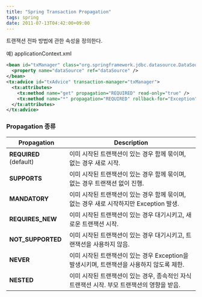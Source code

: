 ```yaml
---
title: "Spring Transaction Propagation"
tags: spring
date: 2011-07-13T04:42:00+09:00
---
```


트랜잭션 전파 방법에 관한 속성을 정의한다.  
  
예) applicationContext.xml
```xml
<bean id="txManager" class="org.springframework.jdbc.datasource.DataSourceTransactionManager">
  <property name="dataSource" ref="dataSource" />
</bean>
<tx:advice id="txAdvice" transaction-manager="txManager">
  <tx:attributes>
    <tx:method name="get" propagation="REQUIRED" read-only="true" />
    <tx:method name="*" propagation="REQUIRED" rollback-for="Exception" />
  </tx:attributes>
</tx:advice>
```
  
### Propagation 종류
| Propagation | Description |
|-------------|-------------|
| **REQUIRED** (default) | 이미 시작된 트랜잭션이 있는 경우 함께 묶이며, 없는 경우 새로 시작. |
| **SUPPORTS** | 이미 시작된 트랜잭션이 있는 경우 함께 묶이며, 없는 경우 트랜잭션 없이 진행. |
| **MANDATORY** | 이미 시작된 트랜잭션이 있는 경우 함께 묶이며, 없는 경우 새로 시작하지만 Exception 발생. |
| **REQUIRES_NEW** | 이미 시작된 트랜잭션이 있는 경우 대기시키고, 새로운 트랜잭션 시작. |
| **NOT_SUPPORTED** | 이미 시작된 트랜잭션이 있는 경우 대기시키고, 트랜잭션을 사용하지 않음. |
| **NEVER** | 이미 시작된 트랜잭션이 있는 경우 Exception을 발생시키며, 트랜잭션을 사용하지 않도록 제한. |
| **NESTED** | 이미 시작된 트랜잭션이 있는 경우, 종속적인 자식 트랜잭션 시작. 부모 트랜잭션의 영향을 받음. |

  
  
